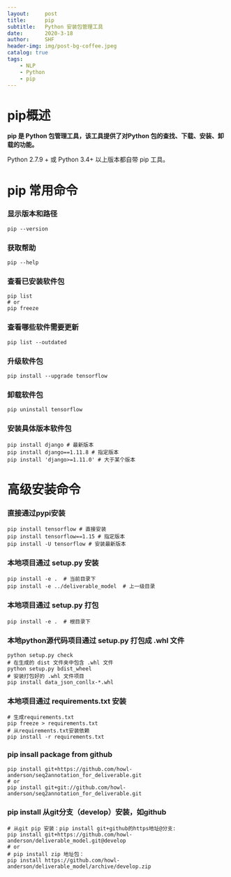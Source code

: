 ```yaml
---
layout:     post
title:      pip
subtitle:   Python 安装包管理工具 
date:       2020-3-18
author:     SHF
header-img: img/post-bg-coffee.jpeg
catalog: true
tags:
    - NLP
    - Python
    - pip
---
```


# pip概述

__pip 是 Python 包管理工具，该工具提供了对Python 包的查找、下载、安装、卸载的功能。__

Python 2.7.9 + 或 Python 3.4+ 以上版本都自带 pip 工具。

# pip 常用命令

### 显示版本和路径

```
pip --version
```
### 获取帮助
```
pip --help
```
### 查看已安装软件包
```
pip list 
# or
pip freeze
```
### 查看哪些软件需要更新
```
pip list --outdated
```
### 升级软件包
```
pip install --upgrade tensorflow
```
### 卸载软件包
```
pip uninstall tensorflow
```
### 安装具体版本软件包
```
pip install django # 最新版本
pip install django==1.11.8 # 指定版本
pip install 'django>=1.11.0' # 大于某个版本
```

# 高级安装命令
### 直接通过pypi安装
```
pip install tensorflow # 直接安装
pip install tensorflow==1.15 # 指定版本
pip install -U tensorflow # 安装最新版本
```
### 本地项目通过 setup.py 安装
```
pip install -e .  # 当前目录下
pip install -e ../deliverable_model  # 上一级目录
```
### 本地项目通过 setup.py 打包
```
pip install -e .  # 根目录下
```
### 本地python源代码项目通过 setup.py 打包成 .whl 文件
```
python setup.py check
# 在生成的 dist 文件夹中包含 .whl 文件
python setup.py bdist_wheel
# 安装打包好的 .whl 文件项目
pip install data_json_conllx-*.whl
```
### 本地项目通过 requirements.txt 安装
```
# 生成requirements.txt
pip freeze > requirements.txt
# 从requirements.txt安装依赖
pip install -r requirements.txt
```
### pip insall package from github
```
pip install git+https://github.com/howl-anderson/seq2annotation_for_deliverable.git
# or
pip install git+git://github.com/howl-anderson/seq2annotation_for_deliverable.git
```
### pip install 从git分支（develop）安装，如github
```
# 从git pip 安装：pip install git+github的https地址@分支:
pip install git+https://github.com/howl-anderson/deliverable_model.git@develop
# or
# pip install zip 地址包：
pip install https://github.com/howl-anderson/deliverable_model/archive/develop.zip
```



